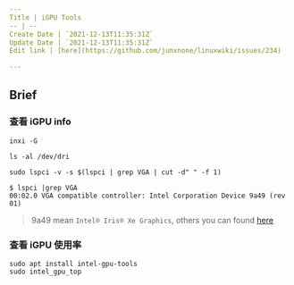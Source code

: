 ```yaml
---
Title | iGPU Tools
-- | --
Create Date | `2021-12-13T11:35:31Z`
Update Date | `2021-12-13T11:35:31Z`
Edit link | [here](https://github.com/junxnone/linuxwiki/issues/234)

---
```



## Brief


### 查看 iGPU info

```
inxi -G
```
```
ls -al /dev/dri
```

```
sudo lspci -v -s $(lspci | grep VGA | cut -d" " -f 1)
```
```
$ lspci |grep VGA
00:02.0 VGA compatible controller: Intel Corporation Device 9a49 (rev 01)
```


> 9a49 mean `Intel® Iris® Xe Graphics`, others you can found [here](https://dgpu-docs.intel.com/devices/hardware-table.html)


### 查看 iGPU 使用率

```
sudo apt install intel-gpu-tools
sudo intel_gpu_top
```

